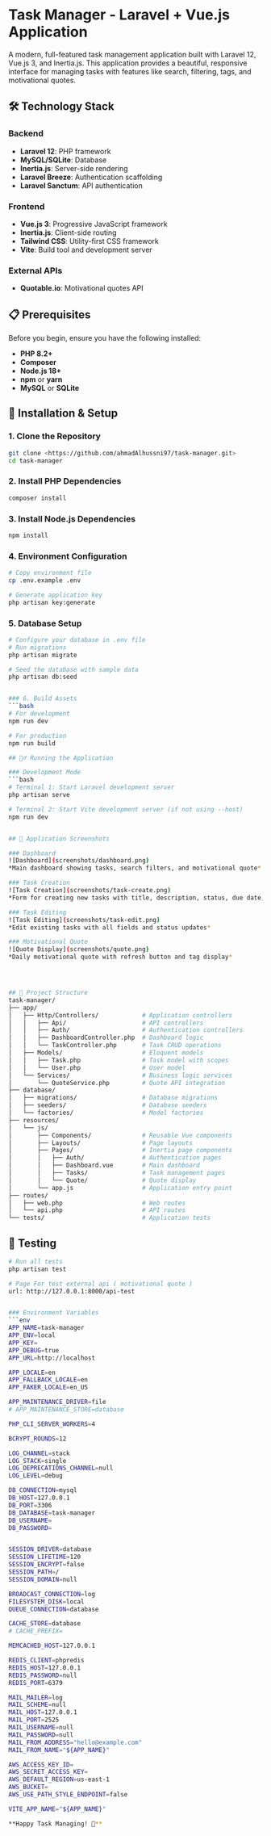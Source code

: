 # Task Manager - Laravel + Vue.js Application

A modern, full-featured task management application built with Laravel 12, Vue.js 3, and Inertia.js. This application provides a beautiful, responsive interface for managing tasks with features like search, filtering, tags, and motivational quotes.

## 🛠️ Technology Stack

### Backend
- **Laravel 12**: PHP framework
- **MySQL/SQLite**: Database
- **Inertia.js**: Server-side rendering
- **Laravel Breeze**: Authentication scaffolding
- **Laravel Sanctum**: API authentication

### Frontend
- **Vue.js 3**: Progressive JavaScript framework
- **Inertia.js**: Client-side routing
- **Tailwind CSS**: Utility-first CSS framework
- **Vite**: Build tool and development server

### External APIs
- **Quotable.io**: Motivational quotes API

## 📋 Prerequisites

Before you begin, ensure you have the following installed:
- **PHP 8.2+**
- **Composer**
- **Node.js 18+**
- **npm** or **yarn**
- **MySQL** or **SQLite**

## 🚀 Installation & Setup

### 1. Clone the Repository
```bash
git clone <https://github.com/ahmadAlhussni97/task-manager.git>
cd task-manager
```

### 2. Install PHP Dependencies
```bash
composer install
```

### 3. Install Node.js Dependencies
```bash
npm install
```

### 4. Environment Configuration
```bash
# Copy environment file
cp .env.example .env

# Generate application key
php artisan key:generate
```

### 5. Database Setup
```bash
# Configure your database in .env file
# Run migrations
php artisan migrate

# Seed the database with sample data
php artisan db:seed


### 6. Build Assets
```bash
# For development
npm run dev

# For production
npm run build

## 🏃‍♂️ Running the Application

### Development Mode
```bash
# Terminal 1: Start Laravel development server
php artisan serve

# Terminal 2: Start Vite development server (if not using --host)
npm run dev


## 📱 Application Screenshots

### Dashboard
![Dashboard](screenshots/dashboard.png)
*Main dashboard showing tasks, search filters, and motivational quote*

### Task Creation
![Task Creation](screenshots/task-create.png)
*Form for creating new tasks with title, description, status, due date, and tags*

### Task Editing
![Task Editing](screenshots/task-edit.png)
*Edit existing tasks with all fields and status updates*

### Motivational Quote
![Quote Display](screenshots/quote.png)
*Daily motivational quote with refresh button and tag display*




## 📁 Project Structure
task-manager/
├── app/
│   ├── Http/Controllers/            # Application controllers
│   │   ├── Api/                     # API controllers
│   │   ├── Auth/                    # Authentication controllers
│   │   ├── DashboardController.php  # Dashboard logic
│   │   └── TaskController.php       # Task CRUD operations
│   ├── Models/                      # Eloquent models
│   │   ├── Task.php                 # Task model with scopes
│   │   └── User.php                 # User model
│   └── Services/                    # Business logic services
│       └── QuoteService.php         # Quote API integration
├── database/
│   ├── migrations/                  # Database migrations
│   ├── seeders/                     # Database seeders
│   └── factories/                   # Model factories
├── resources/
│   └── js/
│       ├── Components/              # Reusable Vue components
│       ├── Layouts/                 # Page layouts
│       ├── Pages/                   # Inertia page components
│       │   ├── Auth/                # Authentication pages
│       │   ├── Dashboard.vue        # Main dashboard
│       │   ├── Tasks/               # Task management pages
│       │   └── Quote/               # Quote display
│       └── app.js                   # Application entry point
├── routes/
│   ├── web.php                      # Web routes
│   └── api.php                      # API routes
└── tests/                           # Application tests
```


## 🧪 Testing

```bash
# Run all tests
php artisan test

# Page For test external api ( motivational quote )
url: http://127.0.0.1:8000/api-test


### Environment Variables
```env
APP_NAME=task-manager
APP_ENV=local
APP_KEY=
APP_DEBUG=true
APP_URL=http://localhost

APP_LOCALE=en
APP_FALLBACK_LOCALE=en
APP_FAKER_LOCALE=en_US

APP_MAINTENANCE_DRIVER=file
# APP_MAINTENANCE_STORE=database

PHP_CLI_SERVER_WORKERS=4

BCRYPT_ROUNDS=12

LOG_CHANNEL=stack
LOG_STACK=single
LOG_DEPRECATIONS_CHANNEL=null
LOG_LEVEL=debug

DB_CONNECTION=mysql
DB_HOST=127.0.0.1
DB_PORT=3306
DB_DATABASE=task-manager
DB_USERNAME=
DB_PASSWORD=


SESSION_DRIVER=database
SESSION_LIFETIME=120
SESSION_ENCRYPT=false
SESSION_PATH=/
SESSION_DOMAIN=null

BROADCAST_CONNECTION=log
FILESYSTEM_DISK=local
QUEUE_CONNECTION=database

CACHE_STORE=database
# CACHE_PREFIX=

MEMCACHED_HOST=127.0.0.1

REDIS_CLIENT=phpredis
REDIS_HOST=127.0.0.1
REDIS_PASSWORD=null
REDIS_PORT=6379

MAIL_MAILER=log
MAIL_SCHEME=null
MAIL_HOST=127.0.0.1
MAIL_PORT=2525
MAIL_USERNAME=null
MAIL_PASSWORD=null
MAIL_FROM_ADDRESS="hello@example.com"
MAIL_FROM_NAME="${APP_NAME}"

AWS_ACCESS_KEY_ID=
AWS_SECRET_ACCESS_KEY=
AWS_DEFAULT_REGION=us-east-1
AWS_BUCKET=
AWS_USE_PATH_STYLE_ENDPOINT=false

VITE_APP_NAME="${APP_NAME}"

**Happy Task Managing! 🎉**
